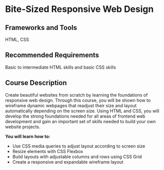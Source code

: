 # Bite-Sized Responsive Web Design


## Frameworks and Tools

HTML, CSS

## Recommended Requirements

Basic to intermediate HTML skills and basic CSS skills

## Course Description

Create beautiful websites from scratch by learning the foundations of responsive web design. Through this course, you will be shown how to wireframe dynamic webpages that readjust their size and layout automatically depending on the screen size. Using HTML and CSS, you will develop the strong foundations needed for all areas of frontend web development and gain an important set of skills needed to build your own website projects.

**You will learn how to:**

-   Use CSS media queries to adjust layout according to screen size
-   Resize elements with CSS Flexbox
-   Build layouts with adjustable columns and rows using CSS Grid
-   Create a responsive and expandable wireframe layout
